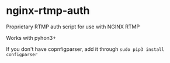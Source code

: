 # nginx-rtmp-auth
Proprietary RTMP auth script for use with NGINX RTMP

Works with pyhon3+

If you don't have copnfigparser, add it through `sudo pip3 install configparser`
